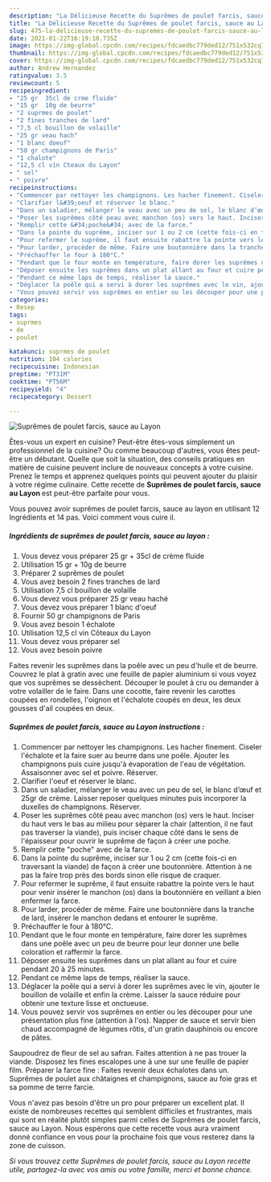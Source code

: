 ```yaml
---
description: "La Délicieuse Recette du Suprêmes de poulet farcis, sauce au Layon"
title: "La Délicieuse Recette du Suprêmes de poulet farcis, sauce au Layon"
slug: 475-la-delicieuse-recette-du-supremes-de-poulet-farcis-sauce-au-layon
date: 2021-01-22T16:19:10.735Z
image: https://img-global.cpcdn.com/recipes/fdcaedbc779ded12/751x532cq70/supremes-de-poulet-farcis-sauce-au-layon-photo-principale-de-la-recette.jpg
thumbnail: https://img-global.cpcdn.com/recipes/fdcaedbc779ded12/751x532cq70/supremes-de-poulet-farcis-sauce-au-layon-photo-principale-de-la-recette.jpg
cover: https://img-global.cpcdn.com/recipes/fdcaedbc779ded12/751x532cq70/supremes-de-poulet-farcis-sauce-au-layon-photo-principale-de-la-recette.jpg
author: Andrew Hernandez
ratingvalue: 3.5
reviewcount: 5
recipeingredient:
- "25 gr  35cl de crme fluide"
- "15 gr  10g de beurre"
- "2 suprmes de poulet"
- "2 fines tranches de lard"
- "7,5 cl bouillon de volaille"
- "25 gr veau hach"
- "1 blanc doeuf"
- "50 gr champignons de Paris"
- "1 chalote"
- "12,5 cl vin Cteaux du Layon"
- " sel"
- " poivre"
recipeinstructions:
- "Commencer par nettoyer les champignons. Les hacher finement. Ciseler l&#39;échalote et la faire suer au beurre dans une poêle. Ajouter les champignons puis cuire jusqu&#39;à évaporation de l&#39;eau de végétation. Assaisonner avec sel et poivre. Réserver."
- "Clarifier l&#39;oeuf et réserver le blanc."
- "Dans un saladier, mélanger le veau avec un peu de sel, le blanc d’œuf et 25gr de crème. Laisser reposer quelques minutes puis incorporer la duxelles de champignons. Réserver."
- "Poser les suprêmes côté peau avec manchon (os) vers le haut. Inciser du haut vers le bas au milieu pour séparer la chair (attention, il ne faut pas traverser la viande), puis inciser chaque côté dans le sens de l&#39;épaisseur pour ouvrir le suprême de façon à créer une poche."
- "Remplir cette &#34;poche&#34; avec de la farce."
- "Dans la pointe du suprême, inciser sur 1 ou 2 cm (cette fois-ci en traversant la viande) de façon à créer une boutonnière. Attention à ne pas la faire trop près des bords sinon elle risque de craquer."
- "Pour refermer le suprême, il faut ensuite rabattre la pointe vers le haut pour venir insérer le manchon (os) dans la boutonnière en veillant a bien enfermer la farce."
- "Pour larder, procéder de même. Faire une boutonnière dans la tranche de lard, insérer le manchon dedans et entourer le suprême."
- "Préchauffer le four à 180°C."
- "Pendant que le four monte en température, faire dorer les suprêmes dans une poêle avec un peu de beurre pour leur donner une belle coloration et raffermir la farce."
- "Déposer ensuite les suprêmes dans un plat allant au four et cuire pendant 20 à 25 minutes."
- "Pendant ce même laps de temps, réaliser la sauce."
- "Déglacer la poêle qui a servi à dorer les suprêmes avec le vin, ajouter le bouillon de volaille et enfin la crème. Laisser la sauce réduire pour obtenir une texture lisse et onctueuse."
- "Vous pouvez servir vos suprêmes en entier ou les découper pour une présentation plus fine (attention à l&#39;os). Napper de sauce et servir bien chaud accompagné de légumes rôtis, d&#39;un gratin dauphinois ou encore de pâtes."
categories:
- Resep
tags:
- suprmes
- de
- poulet

katakunci: suprmes de poulet 
nutrition: 104 calories
recipecuisine: Indonesian
preptime: "PT31M"
cooktime: "PT56M"
recipeyield: "4"
recipecategory: Dessert

---
```



![Suprêmes de poulet farcis, sauce au Layon](https://img-global.cpcdn.com/recipes/fdcaedbc779ded12/751x532cq70/supremes-de-poulet-farcis-sauce-au-layon-photo-principale-de-la-recette.jpg)

Êtes-vous un expert en cuisine? Peut-être êtes-vous simplement un professionnel de la cuisine? Ou comme beaucoup d'autres, vous êtes peut-être un débutant. Quelle que soit la situation, des conseils pratiques en matière de cuisine peuvent inclure de nouveaux concepts à votre cuisine. Prenez le temps et apprenez quelques points qui peuvent ajouter du plaisir à votre régime culinaire. Cette recette de <strong> Suprêmes de poulet farcis, sauce au Layon </strong> est peut-être parfaite pour vous.

<!--inarticleads1-->

Vous pouvez avoir suprêmes de poulet farcis, sauce au layon en utilisant 12 Ingrédients et 14 pas. Voici comment vous cuire il.

##### Ingrédients de suprêmes de poulet farcis, sauce au layon :

1. Vous devez vous préparer 25 gr + 35cl de crème fluide
1. Utilisation 15 gr + 10g de beurre
1. Préparer 2 suprêmes de poulet
1. Vous avez besoin 2 fines tranches de lard
1. Utilisation 7,5 cl bouillon de volaille
1. Vous devez vous préparer 25 gr veau haché
1. Vous devez vous préparer 1 blanc d&#39;oeuf
1. Fournir 50 gr champignons de Paris
1. Vous avez besoin 1 échalote
1. Utilisation 12,5 cl vin Côteaux du Layon
1. Vous devez vous préparer  sel
1. Vous avez besoin  poivre


Faites revenir les suprêmes dans la poêle avec un peu d&#39;huile et de beurre. Couvrez le plat à gratin avec une feuille de papier aluminium si vous voyez que vos suprêmes se dessèchent. Découper le poulet à cru ou demander à votre volailler de le faire. Dans une cocotte, faire revenir les carottes coupées en rondelles, l&#39;oignon et l&#39;échalote coupés en deux, les deux gousses d&#39;ail coupées en deux. 

<!--inarticleads2-->

##### Suprêmes de poulet farcis, sauce au Layon instructions :

1. Commencer par nettoyer les champignons. Les hacher finement. Ciseler l&#39;échalote et la faire suer au beurre dans une poêle. Ajouter les champignons puis cuire jusqu&#39;à évaporation de l&#39;eau de végétation. Assaisonner avec sel et poivre. Réserver.
1. Clarifier l&#39;oeuf et réserver le blanc.
1. Dans un saladier, mélanger le veau avec un peu de sel, le blanc d’œuf et 25gr de crème. Laisser reposer quelques minutes puis incorporer la duxelles de champignons. Réserver.
1. Poser les suprêmes côté peau avec manchon (os) vers le haut. Inciser du haut vers le bas au milieu pour séparer la chair (attention, il ne faut pas traverser la viande), puis inciser chaque côté dans le sens de l&#39;épaisseur pour ouvrir le suprême de façon à créer une poche.
1. Remplir cette &#34;poche&#34; avec de la farce.
1. Dans la pointe du suprême, inciser sur 1 ou 2 cm (cette fois-ci en traversant la viande) de façon à créer une boutonnière. Attention à ne pas la faire trop près des bords sinon elle risque de craquer.
1. Pour refermer le suprême, il faut ensuite rabattre la pointe vers le haut pour venir insérer le manchon (os) dans la boutonnière en veillant a bien enfermer la farce.
1. Pour larder, procéder de même. Faire une boutonnière dans la tranche de lard, insérer le manchon dedans et entourer le suprême.
1. Préchauffer le four à 180°C.
1. Pendant que le four monte en température, faire dorer les suprêmes dans une poêle avec un peu de beurre pour leur donner une belle coloration et raffermir la farce.
1. Déposer ensuite les suprêmes dans un plat allant au four et cuire pendant 20 à 25 minutes.
1. Pendant ce même laps de temps, réaliser la sauce.
1. Déglacer la poêle qui a servi à dorer les suprêmes avec le vin, ajouter le bouillon de volaille et enfin la crème. Laisser la sauce réduire pour obtenir une texture lisse et onctueuse.
1. Vous pouvez servir vos suprêmes en entier ou les découper pour une présentation plus fine (attention à l&#39;os). Napper de sauce et servir bien chaud accompagné de légumes rôtis, d&#39;un gratin dauphinois ou encore de pâtes.


Saupoudrez de fleur de sel au safran. Faites attention à ne pas trouer la viande. Disposez les fines escalopes une à une sur une feuille de papier film. Préparer la farce fine : Faites revenir deux échalotes dans un. Suprêmes de poulet aux châtaignes et champignons, sauce au foie gras et sa pomme de terre farcie. 

<!--inarticleads1-->

<p>
Vous n'avez pas besoin d'être un pro pour préparer un excellent plat. Il existe de nombreuses recettes qui semblent difficiles et frustrantes, mais qui sont en réalité plutôt simples parmi celles de Suprêmes de poulet farcis, sauce au Layon. Nous espérons que cette recette vous aura vraiment donné confiance en vous pour la prochaine fois que vous resterez dans la zone de cuisson.
</p>

<p>
<i>Si vous trouvez cette Suprêmes de poulet farcis, sauce au Layon recette utile, partagez-la avec vos amis ou votre famille, merci et bonne chance.</i>
</p>
